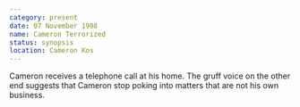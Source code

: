 ```yaml
---
category: present
date: 07 November 1988
name: Cameron Terrorized
status: synopsis
location: Cameron Kos
---
```

Cameron receives a telephone call at his home. The gruff voice on the other end suggests that Cameron stop poking into matters that are not his own business.
